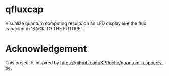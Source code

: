 # qfluxcap
Visualize quantum computing results on an LED display like the flux capacitor in 'BACK TO THE FUTURE'.

# Acknowledgement
This project is inspired by https://github.com/KPRoche/quantum-raspberry-tie.
